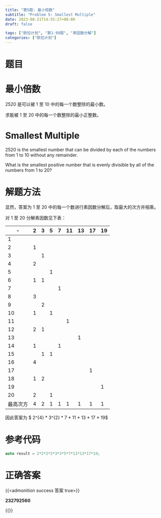 ```yaml
---
title: "第5题: 最小倍数"
subtitle: "Problem 5: Smallest Multiple"
date: 2023-08-21T14:55:27+08:00
draft: false

tags: ["欧拉计划", "第1-99题", "素因数分解"]
categories: ["欧拉计划"]
---
```


# 题目

# 最小倍数

$2520$ 是可以被 $1$ 至 $10$ 中的每一个数整除的最小数。

求能被 $1$ 至 $20$ 中的每一个数整除的最小正整数。

# Smallest Multiple

$2520$ is the smallest number that can be divided by each of the numbers from $1$ to $10$ without any remainder.

What is the smallest positive number that is evenly divisible by all of the numbers from $1$ to $20$?

# 解题方法

显然，答案为 $1$ 至 $20$ 中的每一个数进行素因数分解后，取最大的次方并相乘。

对 $1$ 至 $20$ 分解素因数见下表：

|-|2|3|5|7|11|13|17|19|
|-|-|-|-|-|--|--|--|--|
|1|||||||||
|2|1||||||||
|3||1|||||||
|4|2||||||||
|5|||1||||||
|6|1|1|||||||
|7||||1|||||
|8|3||||||||
|9||2|||||||
|10|1||1||||||
|11|||||1||||
|12|2|1|||||||
|13||||||1|||
|14|1|||1|||||
|15||1|1||||||
|16|4||||||||
|17|||||||1||
|18|1|2|||||||
|19||||||||1|
|20|2||1||||||
|最高次方|4|2|1|1|1|1|1|1|

因此答案为 $ 2^{4} * 3^{2} * 7 * 11 * 13 * 17 * 19$

# 参考代码

```cpp
auto result = 2*2*2*2*3*3*5*7*11*13*17*19;
```

<div class="hide">

# 正确答案

{{<admonition success 答案 true>}}

**232792560**

{{</admonition >}}

</div>